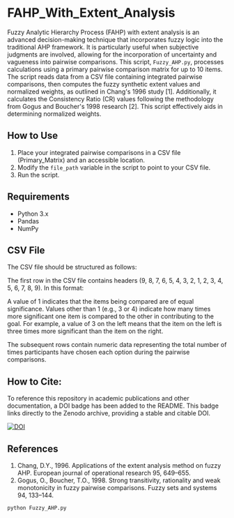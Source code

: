# FAHP_With_Extent_Analysis
Fuzzy Analytic Hierarchy Process (FAHP) with extent analysis is an advanced decision-making technique that incorporates fuzzy logic into the traditional AHP framework. It is particularly useful when subjective judgments are involved, allowing for the incorporation of uncertainty and vagueness into pairwise comparisons. This script, `Fuzzy_AHP.py`, processes calculations using a primary pairwise comparison matrix for up to 10 items. The script reads data from a CSV file containing integrated pairwise comparisons, then computes the fuzzy synthetic extent values and normalized weights, as outlined in Chang's 1996 study [1]. Additionally, it calculates the Consistency Ratio (CR) values following the methodology from Gogus and Boucher's 1998 research [2]. This script effectively aids in determining normalized weights.


## How to Use
1. Place your integrated pairwise comparisons in a CSV file (Primary_Matrix) and an accessible location.
2. Modify the `file_path` variable in the script to point to your CSV file.
3. Run the script.
## Requirements
- Python 3.x
- Pandas
- NumPy
## CSV File
The CSV file should be structured as follows: 

The first row in the CSV file contains headers (9, 8, 7, 6, 5, 4, 3, 2, 1, 2, 3, 4, 5, 6, 7, 8, 9). In this format:

A value of 1 indicates that the items being compared are of equal significance.
Values other than 1 (e.g., 3 or 4) indicate how many times more significant one item is compared to the other in contributing to the goal.
For example, a value of 3 on the left means that the item on the left is three times more significant than the item on the right.

The subsequent rows contain numeric data representing the total number of times participants have chosen each option during the pairwise comparisons.



## How to Cite:


To reference this repository in academic publications and other documentation, a DOI badge has been added to the README. This badge links directly to the Zenodo archive, providing a stable and citable DOI.

[![DOI](https://zenodo.org/badge/854655029.svg)](https://zenodo.org/doi/10.5281/zenodo.13824776)



## References
1. Chang, D.Y., 1996. Applications of the extent analysis method on fuzzy AHP. European journal of operational research 95, 649–655.
2. Gogus, O., Boucher, T.O., 1998. Strong transitivity, rationality and weak monotonicity in fuzzy pairwise comparisons. Fuzzy sets and systems 94, 133–144.

```bash
python Fuzzy_AHP.py
